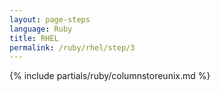 ```yaml
---
layout: page-steps
language: Ruby
title: RHEL
permalink: /ruby/rhel/step/3
---
```


{% include partials/ruby/columnstoreunix.md %}
